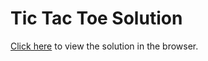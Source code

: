 # Tic Tac Toe Solution

<a href="https://sf-wdi-19-20.github.io/w1_tic_tac_toe/solution/index.html" target="_blank">Click here</a> to view the solution in the browser.